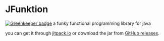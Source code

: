 # JFunktion

[![Greenkeeper badge](https://badges.greenkeeper.io/fallk/JFunktion.svg)](https://greenkeeper.io/)
a funky functional programming library for java

you can get it through [jitpack.io](https://jitpack.io/#rafa1231518/JFunktion/-SNAPSHOT) or download the jar from [GitHub releases](https://github.com/rafa1231518/JFunktion/releases).